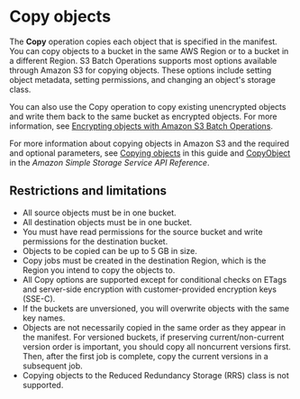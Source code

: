 # Copy objects<a name="batch-ops-copy-object"></a>

The **Copy** operation copies each object that is specified in the manifest\. You can copy objects to a bucket in the same AWS Region or to a bucket in a different Region\. S3 Batch Operations supports most options available through Amazon S3 for copying objects\. These options include setting object metadata, setting permissions, and changing an object's storage class\. 

You can also use the Copy operation to copy existing unencrypted objects and write them back to the same bucket as encrypted objects\. For more information, see [Encrypting objects with Amazon S3 Batch Operations](http://aws.amazon.com/blogs/storage/encrypting-objects-with-amazon-s3-batch-operations/)\.

For more information about copying objects in Amazon S3 and the required and optional parameters, see [Copying objects](copy-object.md) in this guide and [CopyObject](https://docs.aws.amazon.com/AmazonS3/latest/API/API_CopyObject.html) in the *Amazon Simple Storage Service API Reference*\.

## Restrictions and limitations<a name="batch-ops-copy-object-restrictions"></a>
+ All source objects must be in one bucket\.
+ All destination objects must be in one bucket\.
+ You must have read permissions for the source bucket and write permissions for the destination bucket\.
+ Objects to be copied can be up to 5 GB in size\.
+ Copy jobs must be created in the destination Region, which is the Region you intend to copy the objects to\.
+ All Copy options are supported except for conditional checks on ETags and server\-side encryption with customer\-provided encryption keys \(SSE\-C\)\.
+ If the buckets are unversioned, you will overwrite objects with the same key names\.
+ Objects are not necessarily copied in the same order as they appear in the manifest\. For versioned buckets, if preserving current/non\-current version order is important, you should copy all noncurrent versions first\. Then, after the first job is complete, copy the current versions in a subsequent job\. 
+ Copying objects to the Reduced Redundancy Storage \(RRS\) class is not supported\.